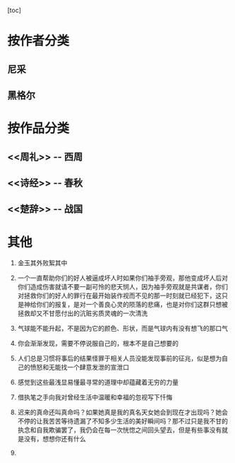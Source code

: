 [toc]




# 按作者分类
## 尼采





## 黑格尔






# 按作品分类

## <<周礼>> -- 西周

## <<诗经>> -- 春秋

## <<楚辞>> -- 战国









# 其他
1. 金玉其外败絮其中

2. 一个一直帮助你们的好人被逼成坏人时如果你们袖手旁观，那他变成坏人后对你们造成伤害就请不要一副可怜的悲天悯人，因为袖手旁观就是共谋者，你们对拯救你们的好人的罪行在最开始装作视而不见的那一时刻就已经犯下，这只是神给你们的报复，是对一个善良心灵的陨落的悲痛，也是对你们这群只想被拯救却又不甘愿付出的沆赃劣质灵魂的一次清洗

3. 气球能不能升起，不是因为它的颜色、形状，而是气球内有没有想飞的那口气

4. 你会渐渐发现，需要不停说服自己的，根本不是自己想要的

5. 人们总是习惯将事后的结果怪罪于相关人员没能发现事前的征兆，似是想为自己的愤怒和无能找一个肆意发泄的宣泄口

6. 感觉到这些最浅显易懂最寻常的道理中却蕴藏着无穷的力量
7. 借执笔之手向我对曾经生活中温暖和幸福的忽视写下忏悔
8. 迟来的真命还叫真命吗？如果她真是我的真名天女她会到现在才出现吗？她会不停的让我苦苦等待遗漏了不知多少生活的美好瞬间吗？那不过只是我不甘的执念和自我欺骗罢了，我仍会在每一次恍惚之间回头望去，但是有些事没有就是没有，想想你还有什么
9. 
